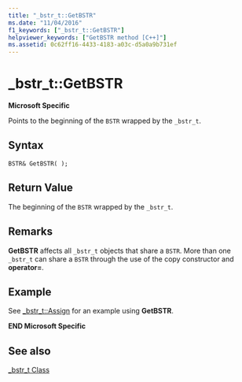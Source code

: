 ```yaml
---
title: "_bstr_t::GetBSTR"
ms.date: "11/04/2016"
f1_keywords: ["_bstr_t::GetBSTR"]
helpviewer_keywords: ["GetBSTR method [C++]"]
ms.assetid: 0c62ff16-4433-4183-a03c-d5a0a9b731ef
---
```

# _bstr_t::GetBSTR

**Microsoft Specific**

Points to the beginning of the `BSTR` wrapped by the `_bstr_t`.

## Syntax

```
BSTR& GetBSTR( );
```

## Return Value

The beginning of the `BSTR` wrapped by the `_bstr_t`.

## Remarks

**GetBSTR** affects all `_bstr_t` objects that share a `BSTR`. More than one `_bstr_t` can share a `BSTR` through the use of the copy constructor and **operator=**.

## Example

See [_bstr_t::Assign](../cpp/bstr-t-assign.md) for an example using **GetBSTR**.

**END Microsoft Specific**

## See also

[_bstr_t Class](../cpp/bstr-t-class.md)